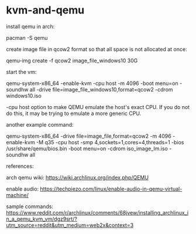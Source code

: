 # kvm-and-qemu

install qemu in arch:

pacman -S qemu

create image file in qcow2 format so that all space is not allocated at once:

qemu-img create -f qcow2 image_file_windows10 30G

start the vm:

qemu-system-x86_64 -enable-kvm -cpu host -m 4096 -boot menu=on -soundhw all -drive file=image_file_windows10,format=qcow2 -cdrom windows10.iso

-cpu host option to make QEMU emulate the host's exact CPU. If you do not do this, it may be trying to emulate a more generic CPU.

another example command:

qemu-system-x86_64   -drive file=image_file,format=qcow2   -m 4096 -enable-kvm -M q35   -cpu host -smp 4,sockets=1,cores=4,threads=1   -bios /usr/share/qemu/bios.bin -boot menu=on   -cdrom iso_image_lm.iso -soundhw all

references:

arch qemu wiki: https://wiki.archlinux.org/index.php/QEMU

enable audio: https://techpiezo.com/linux/enable-audio-in-qemu-virtual-machine/

sample commands: https://www.reddit.com/r/archlinux/comments/68jvew/installing_archlinux_in_a_qemu_kvm_vm/dgz9srt/?utm_source=reddit&utm_medium=web2x&context=3


